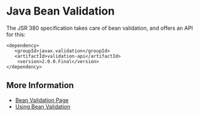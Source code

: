 # Java Bean Validation

The JSR 380 specification takes care of bean validation, and offers an API for this:

```markup
<dependency>
   <groupId>javax.validation</groupId>
   <artifactId>validation-api</artifactId>
    <version>2.0.0.Final</version>
</dependency>
```

## More Information

* [Bean Validation Page](https://beanvalidation.org/)
* [Using Bean Validation](https://docs.oracle.com/javaee/6/tutorial/doc/gircz.html)

